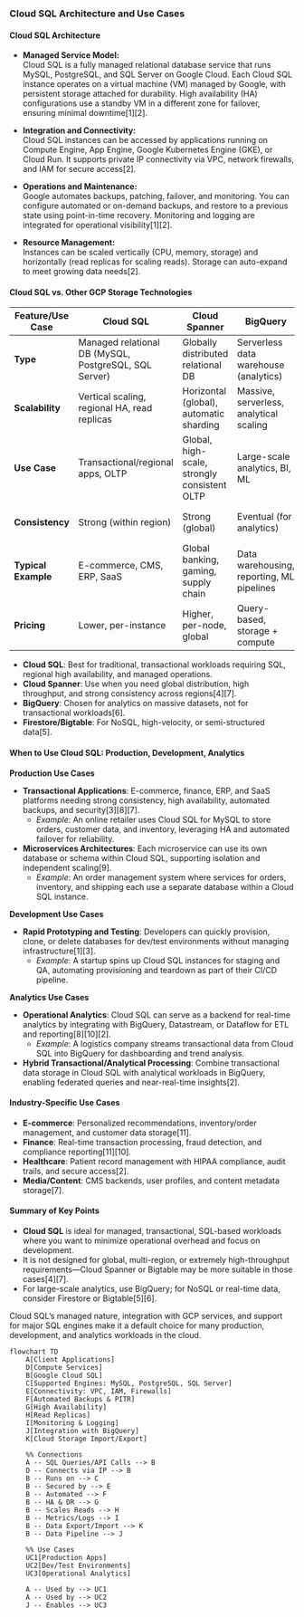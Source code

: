 ### Cloud SQL Architecture and Use Cases

#### **Cloud SQL Architecture**

- **Managed Service Model:**  
  Cloud SQL is a fully managed relational database service that runs MySQL, PostgreSQL, and SQL Server on Google Cloud. Each Cloud SQL instance operates on a virtual machine (VM) managed by Google, with persistent storage attached for durability. High availability (HA) configurations use a standby VM in a different zone for failover, ensuring minimal downtime[1][2].

- **Integration and Connectivity:**  
  Cloud SQL instances can be accessed by applications running on Compute Engine, App Engine, Google Kubernetes Engine (GKE), or Cloud Run. It supports private IP connectivity via VPC, network firewalls, and IAM for secure access[2].

- **Operations and Maintenance:**  
  Google automates backups, patching, failover, and monitoring. You can configure automated or on-demand backups, and restore to a previous state using point-in-time recovery. Monitoring and logging are integrated for operational visibility[1][2].

- **Resource Management:**  
  Instances can be scaled vertically (CPU, memory, storage) and horizontally (read replicas for scaling reads). Storage can auto-expand to meet growing data needs[2].

#### **Cloud SQL vs. Other GCP Storage Technologies**

| Feature/Use Case                | **Cloud SQL**                               | **Cloud Spanner**                                | **BigQuery**                                  | **Firestore/Bigtable**                      |
|---------------------------------|---------------------------------------------|--------------------------------------------------|-----------------------------------------------|---------------------------------------------|
| **Type**                        | Managed relational DB (MySQL, PostgreSQL, SQL Server) | Globally distributed relational DB               | Serverless data warehouse (analytics)         | NoSQL (document/wide-column)                |
| **Scalability**                 | Vertical scaling, regional HA, read replicas| Horizontal (global), automatic sharding          | Massive, serverless, analytical scaling       | Horizontal, massive scale                   |
| **Use Case**                    | Transactional/regional apps, OLTP           | Global, high-scale, strongly consistent OLTP     | Large-scale analytics, BI, ML                 | Real-time, IoT, mobile, streaming           |
| **Consistency**                 | Strong (within region)                      | Strong (global)                                  | Eventual (for analytics)                      | Eventual/strong (depends on engine)         |
| **Typical Example**             | E-commerce, CMS, ERP, SaaS                  | Global banking, gaming, supply chain             | Data warehousing, reporting, ML pipelines     | Messaging, user profiles, sensor data       |
| **Pricing**                     | Lower, per-instance                         | Higher, per-node, global                         | Query-based, storage + compute                | Usage-based                                 |

- **Cloud SQL**: Best for traditional, transactional workloads requiring SQL, regional high availability, and managed operations.
- **Cloud Spanner**: Use when you need global distribution, high throughput, and strong consistency across regions[4][7].
- **BigQuery**: Chosen for analytics on massive datasets, not for transactional workloads[6].
- **Firestore/Bigtable**: For NoSQL, high-velocity, or semi-structured data[5].

#### **When to Use Cloud SQL: Production, Development, Analytics**

**Production Use Cases**
- **Transactional Applications**: E-commerce, finance, ERP, and SaaS platforms needing strong consistency, high availability, automated backups, and security[3][8][7].
  - *Example*: An online retailer uses Cloud SQL for MySQL to store orders, customer data, and inventory, leveraging HA and automated failover for reliability.
- **Microservices Architectures**: Each microservice can use its own database or schema within Cloud SQL, supporting isolation and independent scaling[9].
  - *Example*: An order management system where services for orders, inventory, and shipping each use a separate database within a Cloud SQL instance.

**Development Use Cases**
- **Rapid Prototyping and Testing**: Developers can quickly provision, clone, or delete databases for dev/test environments without managing infrastructure[1][3].
  - *Example*: A startup spins up Cloud SQL instances for staging and QA, automating provisioning and teardown as part of their CI/CD pipeline.

**Analytics Use Cases**
- **Operational Analytics**: Cloud SQL can serve as a backend for real-time analytics by integrating with BigQuery, Datastream, or Dataflow for ETL and reporting[8][10][2].
  - *Example*: A logistics company streams transactional data from Cloud SQL into BigQuery for dashboarding and trend analysis.
- **Hybrid Transactional/Analytical Processing**: Combine transactional data storage in Cloud SQL with analytical workloads in BigQuery, enabling federated queries and near-real-time insights[2].

#### **Industry-Specific Use Cases**

- **E-commerce**: Personalized recommendations, inventory/order management, and customer data storage[11].
- **Finance**: Real-time transaction processing, fraud detection, and compliance reporting[11][10].
- **Healthcare**: Patient record management with HIPAA compliance, audit trails, and secure access[2].
- **Media/Content**: CMS backends, user profiles, and content metadata storage[7].

#### **Summary of Key Points**

- **Cloud SQL** is ideal for managed, transactional, SQL-based workloads where you want to minimize operational overhead and focus on development.
- It is not designed for global, multi-region, or extremely high-throughput requirements—Cloud Spanner or Bigtable may be more suitable in those cases[4][7].
- For large-scale analytics, use BigQuery; for NoSQL or real-time data, consider Firestore or Bigtable[5][6].

Cloud SQL’s managed nature, integration with GCP services, and support for major SQL engines make it a default choice for many production, development, and analytics workloads in the cloud.

```
flowchart TD
    A[Client Applications]
    D[Compute Services]
    B[Google Cloud SQL]
    C[Supported Engines: MySQL, PostgreSQL, SQL Server]
    E[Connectivity: VPC, IAM, Firewalls]
    F[Automated Backups & PITR]
    G[High Availability]
    H[Read Replicas]
    I[Monitoring & Logging]
    J[Integration with BigQuery]
    K[Cloud Storage Import/Export]

    %% Connections
    A -- SQL Queries/API Calls --> B
    D -- Connects via IP --> B
    B -- Runs on --> C
    B -- Secured by --> E
    B -- Automated --> F
    B -- HA & DR --> G
    B -- Scales Reads --> H
    B -- Metrics/Logs --> I
    B -- Data Export/Import --> K
    B -- Data Pipeline --> J

    %% Use Cases
    UC1[Production Apps]
    UC2[Dev/Test Environments]
    UC3[Operational Analytics]

    A -- Used by --> UC1
    A -- Used by --> UC2
    J -- Enables --> UC3
```


